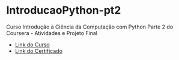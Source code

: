 # IntroducaoPython-pt2
Curso Introdução à Ciência da Computação com Python Parte 2 do Coursera - Atividades e Projeto Final

<ul>
<li><a href="https://www.coursera.org/learn/ciencia-computacao-python-conceitos-2" target="_blank">Link do Curso</a></li>

<li><a href="https://coursera.org/share/cda02efba3749feddd6c60d32b7dc718" target="_blank">Link do Certificado</a></li>
</ul>
